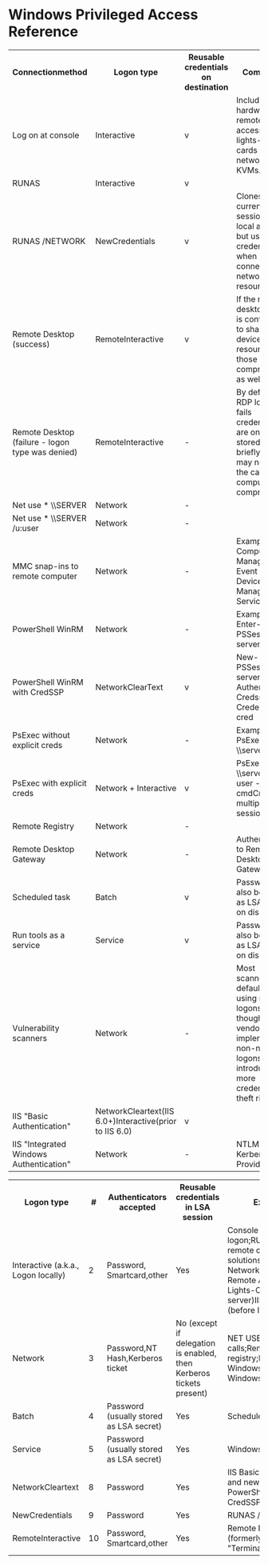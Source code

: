 # Windows Privileged Access Reference

<table>
  <tr>
    <th>Connectionmethod</th>
    <th>Logon type</th>
    <th>Reusable credentials on destination</th>
    <th>Comments</th>
  </tr>
  <tr>
    <td>Log on at console</td>
    <td>Interactive</td>
    <td>v</td>
    <td>Includes hardware remote access / lights-out cards and network KVMs.</td>
  </tr>
  <tr>
    <td>RUNAS</td>
    <td>Interactive</td>
    <td>v</td>
    <td></td>
  </tr>
  <tr>
    <td>RUNAS /NETWORK</td>
    <td>NewCredentials</td>
    <td>v</td>
    <td>Clones current LSA session for local access, but uses new credentials when connecting to network resources.</td>
  </tr>
  <tr>
    <td>Remote Desktop (success)</td>
    <td>RemoteInteractive</td>
    <td>v</td>
    <td>If the remote desktop client is configured to share local devices and resources, those may be compromised as well.</td>
  </tr>
  <tr>
    <td>Remote Desktop (failure - logon type was denied)</td>
    <td>RemoteInteractive</td>
    <td>-</td>
    <td>By default, if RDP logon fails credentials are only stored very briefly. This may not be the case if the computer is compromised.</td>
  </tr>
  <tr>
    <td>Net use * \\SERVER</td>
    <td>Network</td>
    <td>-</td>
    <td></td>
  </tr>
  <tr>
    <td>Net use * \\SERVER /u:user</td>
    <td>Network</td>
    <td>-</td>
    <td></td>
  </tr>
  <tr>
    <td>MMC snap-ins to remote computer</td>
    <td>Network</td>
    <td>-</td>
    <td>Example: Computer Management, Event Viewer, Device Manager, Services</td>
  </tr>
  <tr>
    <td>PowerShell WinRM</td>
    <td>Network</td>
    <td>-</td>
    <td>Example: Enter-PSSession server</td>
  </tr>
  <tr>
    <td>PowerShell WinRM with CredSSP</td>
    <td>NetworkClearText</td>
    <td>v</td>
    <td>New-PSSession server-Authentication Credssp-Credential cred</td>
  </tr>
  <tr>
    <td>PsExec without explicit creds</td>
    <td>Network</td>
    <td>-</td>
    <td>Example: PsExec \\server cmd</td>
  </tr>
  <tr>
    <td>PsExec with explicit creds</td>
    <td>Network + Interactive</td>
    <td>v</td>
    <td>PsExec \\server -u user -p pwd cmdCreates multiple logon sessions.</td>
  </tr>
  <tr>
    <td>Remote Registry</td>
    <td>Network</td>
    <td>-</td>
    <td></td>
  </tr>
  <tr>
    <td>Remote Desktop Gateway</td>
    <td>Network</td>
    <td>-</td>
    <td>Authenticating to Remote Desktop Gateway.</td>
  </tr>
  <tr>
    <td>Scheduled task</td>
    <td>Batch</td>
    <td>v</td>
    <td>Password will also be saved as LSA secret on disk.</td>
  </tr>
  <tr>
    <td>Run tools as a service</td>
    <td>Service</td>
    <td>v</td>
    <td>Password will also be saved as LSA secret on disk.</td>
  </tr>
  <tr>
    <td>Vulnerability scanners</td>
    <td>Network</td>
    <td>-</td>
    <td>Most scanners default to using network logons, though some vendors may implement non-network logons and introduce more credential theft risk.</td>
  </tr>
  <tr>
    <td>IIS "Basic Authentication"</td>
    <td>NetworkCleartext(IIS 6.0+)Interactive(prior to IIS 6.0)</td>
    <td>v</td>
    <td></td>
  </tr>
  <tr>
    <td>IIS "Integrated Windows Authentication"</td>
    <td>Network</td>
    <td>-</td>
    <td>NTLM and Kerberos Providers.</td>
  </tr>
</table>

<table>
  <tr>
    <th>Logon type</th>
    <th>#</th>
    <th>Authenticators accepted</th>
    <th>Reusable credentials in LSA session</th>
    <th>Examples</th>
  </tr>
  <tr>
    <td>Interactive (a.k.a., Logon locally)</td>
    <td>2</td>
    <td>Password, Smartcard,other</td>
    <td>Yes</td>
    <td>Console logon;RUNAS;Hardware remote control solutions (such as Network KVM or Remote Access / Lights-Out Card in server)IIS Basic Auth (before IIS 6.0)</td>
  </tr>
  <tr>
    <td>Network</td>
    <td>3</td>
    <td>Password,NT Hash,Kerberos ticket</td>
    <td>No (except if delegation is enabled, then Kerberos tickets present)</td>
    <td>NET USE;RPC calls;Remote registry;IIS integrated Windows auth;SQL Windows auth;</td>
  </tr>
  <tr>
    <td>Batch</td>
    <td>4</td>
    <td>Password (usually stored as LSA secret)</td>
    <td>Yes</td>
    <td>Scheduled tasks</td>
  </tr>
  <tr>
    <td>Service</td>
    <td>5</td>
    <td>Password (usually stored as LSA secret)</td>
    <td>Yes</td>
    <td>Windows services</td>
  </tr>
  <tr>
    <td>NetworkCleartext</td>
    <td>8</td>
    <td>Password</td>
    <td>Yes</td>
    <td>IIS Basic Auth (IIS 6.0 and newer);Windows PowerShell with CredSSP</td>
  </tr>
  <tr>
    <td>NewCredentials</td>
    <td>9</td>
    <td>Password</td>
    <td>Yes</td>
    <td>RUNAS /NETWORK</td>
  </tr>
  <tr>
    <td>RemoteInteractive</td>
    <td>10</td>
    <td>Password, Smartcard,other</td>
    <td>Yes</td>
    <td>Remote Desktop (formerly known as "Terminal Services")</td>
  </tr>
</table>


